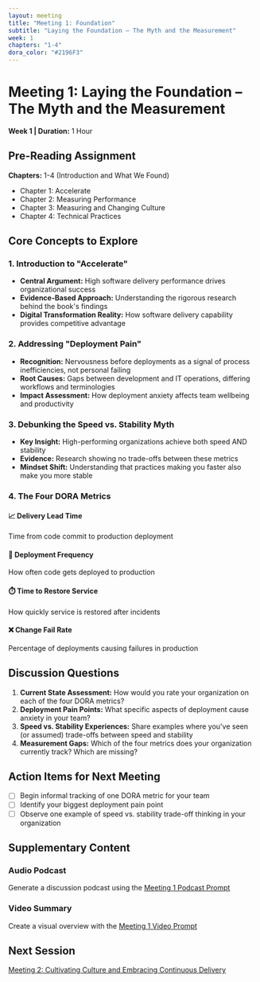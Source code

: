 ```yaml
---
layout: meeting
title: "Meeting 1: Foundation"
subtitle: "Laying the Foundation – The Myth and the Measurement"
week: 1
chapters: "1-4"
dora_color: "#2196F3"
---
```


# Meeting 1: Laying the Foundation – The Myth and the Measurement

**Week 1 | Duration:** 1 Hour

## Pre-Reading Assignment

**Chapters:** 1-4 (Introduction and What We Found)
- Chapter 1: Accelerate
- Chapter 2: Measuring Performance  
- Chapter 3: Measuring and Changing Culture
- Chapter 4: Technical Practices

## Core Concepts to Explore

### 1. Introduction to "Accelerate"
- **Central Argument:** High software delivery performance drives organizational success
- **Evidence-Based Approach:** Understanding the rigorous research behind the book's findings
- **Digital Transformation Reality:** How software delivery capability provides competitive advantage

### 2. Addressing "Deployment Pain"
- **Recognition:** Nervousness before deployments as a signal of process inefficiencies, not personal failing
- **Root Causes:** Gaps between development and IT operations, differing workflows and terminologies
- **Impact Assessment:** How deployment anxiety affects team wellbeing and productivity

### 3. Debunking the Speed vs. Stability Myth
- **Key Insight:** High-performing organizations achieve both speed AND stability
- **Evidence:** Research showing no trade-offs between these metrics
- **Mindset Shift:** Understanding that practices making you faster also make you more stable

### 4. The Four DORA Metrics

#### 📈 Delivery Lead Time
Time from code commit to production deployment

#### 🚀 Deployment Frequency
How often code gets deployed to production

#### ⏱️ Time to Restore Service
How quickly service is restored after incidents

#### ❌ Change Fail Rate
Percentage of deployments causing failures in production

## Discussion Questions

1. **Current State Assessment:** How would you rate your organization on each of the four DORA metrics?
2. **Deployment Pain Points:** What specific aspects of deployment cause anxiety in your team?
3. **Speed vs. Stability Experiences:** Share examples where you've seen (or assumed) trade-offs between speed and stability
4. **Measurement Gaps:** Which of the four metrics does your organization currently track? Which are missing?

## Action Items for Next Meeting

- [ ] Begin informal tracking of one DORA metric for your team
- [ ] Identify your biggest deployment pain point
- [ ] Observe one example of speed vs. stability trade-off thinking in your organization

## Supplementary Content

### Audio Podcast
Generate a discussion podcast using the [Meeting 1 Podcast Prompt](../notebooklm-prompts/meeting-1-podcast-prompt.md)

### Video Summary  
Create a visual overview with the [Meeting 1 Video Prompt](../notebooklm-prompts/meeting-1-video-prompt.md)

## Next Session

[Meeting 2: Cultivating Culture and Embracing Continuous Delivery](meeting-2-guide.md)